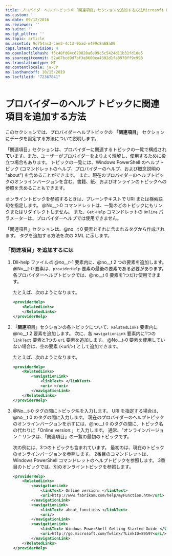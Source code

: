 ```yaml
---
title: プロバイダーヘルプトピックの「関連項目」セクションを追加する方法Microsoft Docs
ms.custom: ''
ms.date: 09/12/2016
ms.reviewer: ''
ms.suite: ''
ms.tgt_pltfrm: ''
ms.topic: article
ms.assetid: 9c754ac3-cee3-4c13-9bad-e499c8a68a09
caps.latest.revision: 4
ms.openlocfilehash: f5c48fd04c620828a6e99c5c5424d11b31fd10e5
ms.sourcegitcommit: 52a67bcd9d7bf3e8600ea4302d1fa8970ff9c998
ms.translationtype: MT
ms.contentlocale: ja-JP
ms.lasthandoff: 10/15/2019
ms.locfileid: "72367841"
---
```

# <a name="how-to-add-a-see-also-section-to-a-provider-help-topic"></a>プロバイダーのヘルプ トピックに関連項目を追加する方法

このセクションでは、プロバイダーヘルプトピックの **「関連項目」** セクションにデータを設定する方法について説明します。

「関連項目」セクションは、プロバイダーに関連するトピックの一覧で構成され**て**います。また、ユーザーがプロバイダーをよりよく理解し、使用するために役立つ場合もあります。 トピックの一覧には、Windows PowerShell のヘルプトピック (コマンドレットのヘルプ、プロバイダーのヘルプ、および概念説明の "about") を含めることができます。 また、現在のプロバイダーのヘルプトピックのオンラインバージョンを含む、書籍、紙、およびオンラインのトピックへの参照を含めることもできます。

オンライントピックを参照するときは、プレーンテキストで URI または検索語句を指定します。 @No__t-0 コマンドレットは、一覧のどのトピックにもリンクまたはリダイレクトしません。 また、`Get-Help` コマンドレットの `Online` パラメーターは、プロバイダーヘルプでは使用できません。

「関連項目」セクションは、@no__t 0 要素とそれに含まれるタグから作成されます。 タグを追加する方法を次の XML に示します。

### <a name="to-add-see-also-topics"></a>「関連項目」を追加するには

1. Dll-help ファイル*の @no__t*-1 要素内に、@no__t 2 つの要素を追加します。 @No__t-0 要素は、`providerHelp` 要素の最後の要素である必要があります。 各プロバイダーヘルプトピックでは、@no__t 0 要素を1つだけ使用できます。

   たとえば、次のようになります。

    ```xml
    <providerHelp>
        <RelatedLinks>
        </RelatedLinks>
    </providerHelp>
    ```

2. **「関連**項目」セクションの各トピックについて、`RelatedLinks` 要素内に @no__t 2 要素を追加します。 次に、各 `navigationLink` 要素内に1つの `linkText` 要素と1つの `uri` 要素を追加します。 @No__t-0 要素を使用していない場合は、空の要素 (\<uri/>) として追加できます。

   たとえば、次のようになります。

    ```xml
    <providerHelp>
        <RelatedLinks>
            <navigationLink>
                <linkText> </linkText>
                <uri> </uri>
            </navigationLink>
        </RelatedLinks>
    </providerHelp>
    ```

3. @No__t-0 タグの間にトピック名を入力します。 URI を指定する場合は、@no__t 0 のタグの間に入力します。 現在のプロバイダーのヘルプトピックのオンラインバージョンを示すには、@no__t 0 のタグの間に、トピック名の代わりに「Online version:」と入力します。 通常、"オンラインバージョン:" リンクは、「関連項目」の一覧の最初のトピックです。

   次の例には、3つのトピックも含まれています。 最初のは、現在のトピックのオンラインバージョンを参照します。 2番目のコマンドレットは、Windows PowerShell コマンドレットのヘルプトピックを参照します。 3番目のトピックでは、別のオンライントピックを参照します。

    ```xml
    <providerHelp>
        <RelatedLinks>
            <navigationLink>
                <linkText> Online version: </linkText>
                <uri>http://www.fabrikam.com/help/myFunction.htm</uri>
            </navigationLink>
            <navigationLink>
                <linkText> about_functions </linkText>
                <uri/>
            </navigationLink>
            <navigationLink>
                <linkText> Windows PowerShell Getting Started Guide </linkText>
                <uri>http://go.microsoft.com/fwlink/?LinkID=89597<uri/>
            </navigationLink>
        </RelatedLinks>
    </providerHelp>
    ```